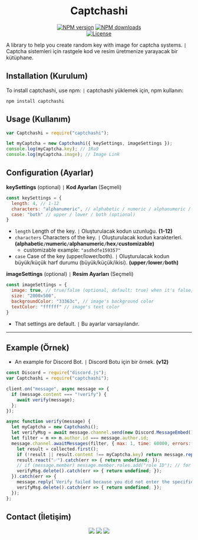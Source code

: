 <h1 align="center">Captchashi</h1>
<p align="center">
	<a href="https://www.npmjs.com/package/captchashi" title="NPM version"><img alt="NPM version" src="https://img.shields.io/npm/v/captchashi?logo=npm"/></a>
	<a href="https://www.npmjs.com/package/captchashi" title="NPM downloads"><img alt="NPM downloads" src="https://img.shields.io/npm/dt/captchashi?logo=npm"/></a>
	<br>
	<a href="https://github.com/yashinu/captchashi/blob/master/LICENSE" title="License"><img alt="License" src="https://img.shields.io/github/license/yashinu/captchashi?logo=github&logoColor=black"/></a>
</p>

A library to help you create random key with image for captcha systems. `|` Captcha sistemleri için rastgele kod ve resim üretmenize yarayacak bir kütüphane.


## Installation (Kurulum)
To install captchashi, use npm: `|` captchashi yüklemek için, npm kullanın:
```
npm install captchashi
```

## Usage (Kullanım)
```js
var Captchashi = require("captchashi");

let myCaptcha = new Captchashi({ keySettings, imageSettings });
console.log(myCaptcha.key); // 1Ra9
console.log(myCaptcha.image); // Image Link
```

## Configuration (Ayarlar)

**keySettings** (optional) `|` **Kod Ayarları** (Seçmeli)
```js
const keySettings = {
  length: 4, // 1-12
  characters: "alphanumeric", // alphabetic / numeric / alphanumeric / hex / customizable
  case: "both" // upper / lower / both (optional)
}
```
* `length` Length of the key. `|` Oluşturulacak kodun uzunluğu. **(1-12)**
* `characters` Characters of the key. `|` Oluşturulacak kodun karakterleri. **(alphabetic`/`numeric`/`alphanumeric`/`hex`/`customizable)**
  * customizable example: `"asdhdfe159357"`
* `case` Case of the key (upper/lower/both). `|` Oluşturulacak kodun büyük/küçük harf durumu (büyük/küçük/ikisi). **(upper`/`lower`/`both)**

**imageSettings** (optional) `|` **Resim Ayarları** (Seçmeli)
```js
const imageSettings = {
  image: true, // true/false (optional, default: true) when it's false, you don't get image link
  size: "2000x500",
  backgroundColor: "33363c", // image's background color
  textColor: "ffffff" // image's text color
}
```

- That settings are default. `|` Bu ayarlar varsayılandır.
---

## Example (Örnek)
- An example for Discord Bot. `|` Discord Botu için bir örnek. **(v12)**
```js
const Discord = require("discord.js");
var Captchashi = require("captchashi");

client.on("message", async message => {
  if (message.content === "!verify") {
    await verify(message);
  };
});

async function verify(message) {
  let myCaptcha = new Captchashi();
  let verifyMsg = await message.channel.send(new Discord.MessageEmbed().setDescription("You must type specified code in **a minute** for verify!").attachFiles([new Discord.MessageAttachment(myCaptcha.image, "captcha.png")]).setImage("attachment://captcha.png").setColor("2F3136"));
  let filter = m => m.author.id === message.author.id;
  message.channel.awaitMessages(filter, { max: 1, time: 60000, errors: ["time"] }).then(collected => {
    let result = collected.first();
    if (!result || result.content !== myCaptcha.key) return message.reply(`Verify failed because you did not enter the specified code! To verify, you must get new code by typing \`!verify\``);
    result.react("✅").catch(err => { return undefined; });
    // if (message.member) message.member.roles.add("role ID"); // for add role
    verifyMsg.delete().catch(err => { return undefined; });
  }).catch(err => {
    message.reply(`Verify failed because you did not enter the specified code! To verify, you must get new code by typing \`!verify\``);
    verifyMsg.delete().catch(err => { return undefined; });
  });
};
```

## Contact (İletişim)
<p align="center">
  <a href="https://discord.com/users/367679437816463360"><img src="https://img.shields.io/badge/Yashinu%20-7289DA.svg?&style=for-the-badge&logo=discord&logoColor=white"></a>
  <a href="https://github.com/yashinu"><img src="https://img.shields.io/badge/Yashinu%20-1d202b.svg?&style=for-the-badge&logo=github&logoColor=white"></a>
  <a href="https://discord.gg/serendia"><img src="https://img.shields.io/badge/Serendia%20Squad%20-1d202b.svg?&style=for-the-badge&logo=discord&logoColor=white"></a>
</p>